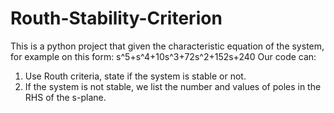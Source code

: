 # Routh-Stability-Criterion

This is a python project that given the characteristic equation of the system, for example on this form:
s^5+s^4+10s^3+72s^2+152s+240
Our code can:
1.  Use Routh criteria, state if the system is stable or not.
2. If the system is not stable, we list the number and values of poles in the RHS of the s-plane. 
